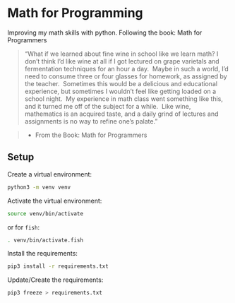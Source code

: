 # Math for Programming

Improving my math skills with python. Following the book: Math for Programmers

> “What if we learned about fine wine in school like we learn math? I don’t think I’d like wine at all if I got lectured on grape varietals and fermentation techniques for an hour a day.  Maybe in such a world, I’d need to consume three or four glasses for homework, as assigned by the teacher.  Sometimes this would be a delicious and educational experience, but sometimes I wouldn’t feel like getting loaded on a school night.  My experience in math class went something like this, and it turned me off of the subject for a while.  Like wine, mathematics is an acquired taste, and a daily grind of lectures and assignments is no way to refine one’s palate.”

> - From the Book: Math for Programmers

## Setup

Create a virtual environment:

```bash
python3 -m venv venv
```

Activate the virtual environment:

```bash
source venv/bin/activate
```

or for `fish`:

```bash
. venv/bin/activate.fish
```

Install the requirements:

```bash
pip3 install -r requirements.txt
```

Update/Create the requirements:

```bash
pip3 freeze > requirements.txt
```
